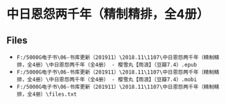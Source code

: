 # 中日恩怨两千年（精制精排，全4册）

## Files

- `F:/5000G电子书\06-书库更新（201911）\2018.11\1107\中日恩怨两千年（精制精排，全4册）\中日恩怨两千年（全4册） - 樱雪丸【雨浪】（豆瓣7.4）.epub`
- `F:/5000G电子书\06-书库更新（201911）\2018.11\1107\中日恩怨两千年（精制精排，全4册）\中日恩怨两千年（全4册） - 樱雪丸【雨浪】（豆瓣7.4）.mobi`
- `F:/5000G电子书\06-书库更新（201911）\2018.11\1107\中日恩怨两千年（精制精排，全4册）\files.txt`
